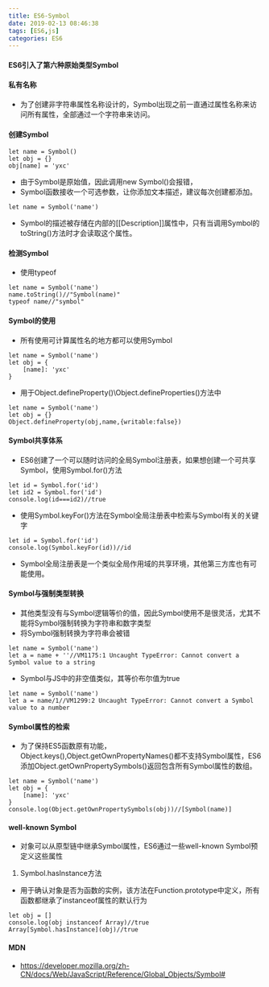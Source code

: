 ```yaml
---
title: ES6-Symbol
date: 2019-02-13 08:46:38
tags: [ES6,js]
categories: ES6
---
```


#### ES6引入了第六种原始类型Symbol
#### 私有名称
- 为了创建非字符串属性名称设计的，Symbol出现之前一直通过属性名称来访问所有属性，全部通过一个字符串来访问。
#### 创建Symbol
```
let name = Symbol()
let obj = {}
obj[name] = 'yxc'
```
- 由于Symbol是原始值，因此调用new Symbol()会报错，
- Symbol函数接收一个可选参数，让你添加文本描述，建议每次创建都添加。
```
let name = Symbol('name')
```
- Symbol的描述被存储在内部的[[Description]]属性中，只有当调用Symbol的toString()方法时才会读取这个属性。
#### 检测Symbol
- 使用typeof
```
let name = Symbol('name')
name.toString()//"Symbol(name)"
typeof name//"symbol"
```
#### Symbol的使用
- 所有使用可计算属性名的地方都可以使用Symbol
```
let name = Symbol('name')
let obj = {
    [name]: 'yxc'
}
```
- 用于Object.defineProperty()\Object.defineProperties()方法中
```
let name = Symbol('name')
let obj = {}
Object.defineProperty(obj,name,{writable:false})
```
#### Symbol共享体系
- ES6创建了一个可以随时访问的全局Symbol注册表，如果想创建一个可共享Symbol，使用Symbol.for()方法
```
let id = Symbol.for('id')
let id2 = Symbol.for('id')
console.log(id===id2)//true
```
- 使用Symbol.keyFor()方法在Symbol全局注册表中检索与Symbol有关的关键字
```
let id = Symbol.for('id')
console.log(Symbol.keyFor(id))//id
```
- Symbol全局注册表是一个类似全局作用域的共享环境，其他第三方库也有可能使用。
#### Symbol与强制类型转换
- 其他类型没有与Symbol逻辑等价的值，因此Symbol使用不是很灵活，尤其不能将Symbol强制转换为字符串和数字类型
- 将Symbol强制转换为字符串会被错
```
let name = Symbol('name')
let a = name + ''//VM1175:1 Uncaught TypeError: Cannot convert a Symbol value to a string
```
- Symbol与JS中的非空值类似，其等价布尔值为true
```
let name = Symbol('name')
let a = name/1//VM1299:2 Uncaught TypeError: Cannot convert a Symbol value to a number
```
#### Symbol属性的检索
- 为了保持ES5函数原有功能，Object.keys(),Object.getOwnPropertyNames()都不支持Symbol属性，ES6添加Object.getOwnPropertySymbols()返回包含所有Symbol属性的数组。
```
let name = Symbol('name')
let obj = {
    [name]: 'yxc'
}
console.log(Object.getOwnPropertySymbols(obj))//[Symbol(name)]
```
#### well-known Symbol
- 对象可以从原型链中继承Symbol属性，ES6通过一些well-known Symbol预定义这些属性
1. Symbol.hasInstance方法
- 用于确认对象是否为函数的实例，该方法在Function.prototype中定义，所有函数都继承了instanceof属性的默认行为
```
let obj = []
console.log(obj instanceof Array)//true
Array[Symbol.hasInstance](obj)//true
```
#### MDN
- https://developer.mozilla.org/zh-CN/docs/Web/JavaScript/Reference/Global_Objects/Symbol#
